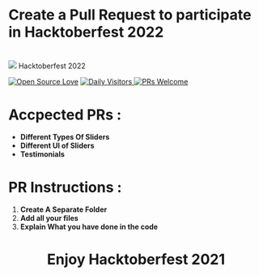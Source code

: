 # Create a Pull Request to participate in Hacktoberfest 2022

# <p align="center"> 
  <img src="https://user-images.githubusercontent.com/67837886/194604144-f81642db-691d-4504-97f5-a5e431efb698.png" />
  Hacktoberfest 2022

[![Open Source Love](https://badges.frapsoft.com/os/v2/open-source.svg?v=103)](https://github.com/SayanDeveloper) [![Daily Visitors](https://visitor-badge.glitch.me/badge?page_id=SayanDeveloper.slider) ![PRs Welcome](https://img.shields.io/badge/PRs-welcome-brightgreen.svg?style=flat-square)](http://github.com/SayanDeveloper/slider)

# Accpected PRs :

- **Different Types Of Sliders**
- **Different UI of Sliders**
- **Testimonials**      
  
# PR Instructions :
1. **Create A Separate Folder**
2. **Add all your files**
3. **Explain What you have done in the code** 
 
 # **<p align="center"> Enjoy Hacktoberfest 2021**

